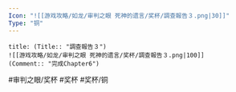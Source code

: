 ```yaml
---
Icon: "![[游戏攻略/如龙/审判之眼 死神的遗言/奖杯/調查報告３.png|30]]"
Type: "铜"
---
```

```ad-common-bronze-trophy
title: (Title:: "調查報告３")
![[游戏攻略/如龙/审判之眼 死神的遗言/奖杯/調查報告３.png|100]]
(Comment:: "完成Chapter6")
```

#审判之眼/奖杯 #奖杯 #奖杯/铜
